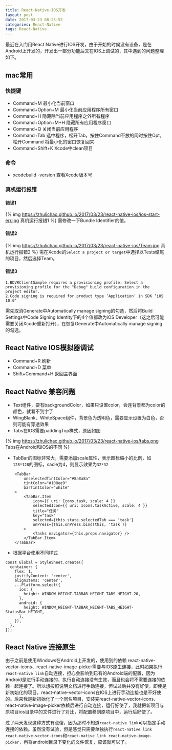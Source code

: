 ```yaml
---
title: React-Native-IOS开发
layout: post
date: 2017-03-23 08:25:52
categories: React-Native
tags: React-Native
---
```


最近在入门用React Native进行IOS开发，由于开始的时候没有设备，是在Android上开发的，开发出一部分功能后又在IOS上调试的，其中遇到的问题整理如下。

## mac常用

### 快捷键

- Command+M             最小化当前窗口
- Command+Option+M      最小化当前应用程序所有窗口
- Command+H             隐藏除当前应用程序之外所有程序
- Command+Option+M+H    隐藏所有应用程序窗口
- Command+Q             关闭当前应用程序
- Command+Tab 选中程序，松开Tab，按住Command不放的同时按住Opt，松开Command 将最小化的窗口恢复回来
- Command+Shift+K       Xcode中clean项目

### 命令

- xcodebuild -version   查看Xcode版本号

### 真机运行报错

#### 错误1
{% img https://zhulichao.github.io/2017/03/23/react-native-ios/ios-start-err.jpg 真机运行报错1 %}
需修改一下Bundle Identifier的值。

#### 错误2
{% img https://zhulichao.github.io/2017/03/23/react-native-ios/Team.jpg 真机运行报错2 %}
需在Xcode的`Select a project or target`中选择以Tests结尾的项目，然后选择Team。

#### 错误3
```
1.BDVRClientSample requires a provisioning profile. Select a provisioning profile for the "Debug" build configuration in the project editor.
2.Code signing is required for product type ‘Application‘ in SDK ‘iOS 10.0‘
```
需先取消Generate中Automatically manage signing的勾选，然后将Build Settings中Code Signing Identity下的4个值都改为iOS Developer（这之后可能需要关闭Xcode重新打开），在恢复Generate中Automatically manage signing的勾选。

## React Native IOS模拟器调试

- Command+R 刷新
- Command+D 菜单
- Shift+Command+H 返回主界面

## React Native 兼容问题

- Text组件，要有backgroundColor，如果只设置color，会连背景都为color的颜色，就看不到字了
- WingBlank、WhiteSpace组件，背景色为透明色，需要显示设置为白色，否则可能有穿透效果
- Tabs在IOS需要paddingTop样式，原因如图

{% img https://zhulichao.github.io/2017/03/23/react-native-ios/tabs.png Tabs在Android和IOS的不同 %}

- TabBar的图标非常大，需要添加scale属性，表示图标缩小的比例，如`128*128`的图标，sacle为4，则显示效果为`32*32`
   
```
    <TabBar
        unselectedTintColor="#8a8a8a"
        tintColor="#108ee9"
        barTintColor="white"
    >
        <TabBar.Item
            icon={{ uri: Icons.task, scale: 4 }}
            selectedIcon={{ uri: Icons.taskActive, scale: 4 }}
            title="任务"
            key="task"
            selected={this.state.selectedTab === 'task'}
            onPress={this.onPress.bind(this, 'task')}
        >
            <Tasks navigator={this.props.navigator} />
        </TabBar.Item>
    </TabBar>
```

- 根据平台使用不同样式

```
const Global = StyleSheet.create({
  container: {
    flex: 1,
    justifyContent: 'center',
    alignItems: 'center',
    ...Platform.select({
      ios: {
        height: WINDOW_HEIGHT-TABBAR_HEIGHT-TABS_HEIGHT-20,
      },
      android: {
        height: WINDOW_HEIGHT-TABBAR_HEIGHT-TABS_HEIGHT-StatusBar_HEIGHT,
      },
    }),
  },
});
```

## React Native 连接原生

由于之前是使用Windows在Android上开发的，使用到的依赖
react-native-vector-icons、react-native-image-picker需要与IOS原生连接，此时如果执行`react-native link`自动连接，担心会影响到已有的Android端的配置，因为Android是进行手动连接的，执行自动连接没有生效，而且也会将不需要连接的依赖一起连接了。所以想按照说明文档进行手动连接，但试过后并没有好使，即使是新初始化的项目，react-native-vector-icons在IOS上进行手动连接也是不好使的。后来我是新初始化了一个同名项目，安装完react-native-vector-icons、react-native-image-picker依赖后进行自动连接，运行好使了，我就把新项目与原项目ios目录中的文件进行了对比，将配置移到原项目中，运行后好使了。

过了两天发现这种方式有点傻，因为那时不知道`react-native link`可以指定手动连接的依赖。虽然没有试验，但是感觉只需要单独执行`react-native link react-native-vector-icons`和`react-native link react-native-image-picker`，再将android目录下变化的文件恢复，应该就可以了。
